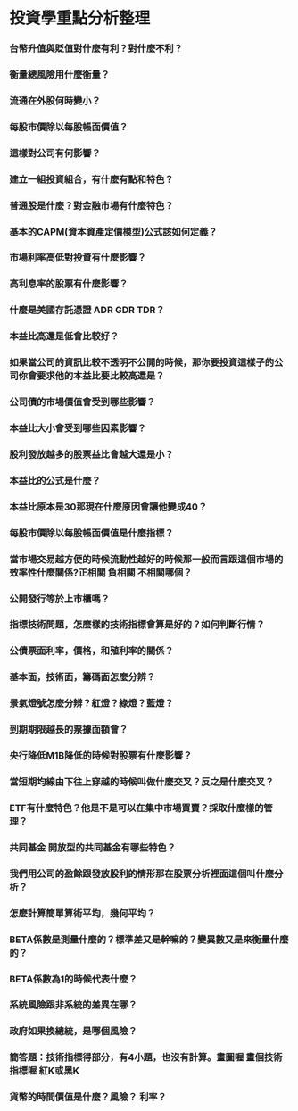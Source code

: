 # 投資學重點分析整理

### 台幣升值與貶值對什麼有利？對什麼不利？

### 衡量總風險用什麼衡量？

### 流通在外股何時變小？

### 每股市價除以每股帳面價值？

### 這樣對公司有何影響？

### 建立一組投資組合，有什麼有點和特色？

### 普通股是什麼？對金融市場有什麼特色？

### 基本的CAPM(資本資產定價模型)公式該如何定義？

### 市場利率高低對投資有什麼影響？

### 高利息率的股票有什麼影響？

### 什麼是美國存託憑證 ADR GDR TDR？

### 本益比高還是低會比較好？

### 如果當公司的資訊比較不透明不公開的時候，那你要投資這樣子的公司你會要求他的本益比要比較高還是？

### 公司債的市場價值會受到哪些影響？

### 本益比大小會受到哪些因素影響？

### 股利發放越多的股票益比會越大還是小？

### 本益比的公式是什麼？

### 本益比原本是30那現在什麼原因會讓他變成40？

### 每股市價除以每股帳面價值是什麼指標？

### 當市場交易越方便的時候流動性越好的時候那一般而言跟這個市場的效率性什麼關係?正相關 負相關 不相關哪個？

### 公開發行等於上市櫃嗎？

### 指標技術問題，怎麼樣的技術指標會算是好的？如何判斷行情？

### 公債票面利率，價格，和殖利率的關係？

### 基本面，技術面，籌碼面怎麼分辨？

### 景氣燈號怎麼分辨？紅燈？綠燈？藍燈？

### 到期期限越長的票據面額會？

### 央行降低M1B降低的時候對股票有什麼影響？

### 當短期均線由下往上穿越的時候叫做什麼交叉？反之是什麼交叉？

### ETF有什麼特色？他是不是可以在集中市場買賣？採取什麼樣的管理？

### 共同基金 開放型的共同基金有哪些特色？

### 我們用公司的盈餘跟發放股利的情形那在股票分析裡面這個叫什麼分析？

### 怎麼計算簡單算術平均，幾何平均？

### BETA係數是測量什麼的？標準差又是幹嘛的？變異數又是來衡量什麼的？

### BETA係數為1的時候代表什麼？

### 系統風險跟非系統的差異在哪？

### 政府如果換總統，是哪個風險？

### 簡答題：技術指標得部分，有4小題，也沒有計算。畫圖喔 畫個技術指標喔 紅K或黑K

### 貨幣的時間價值是什麼？風險？ 利率？
